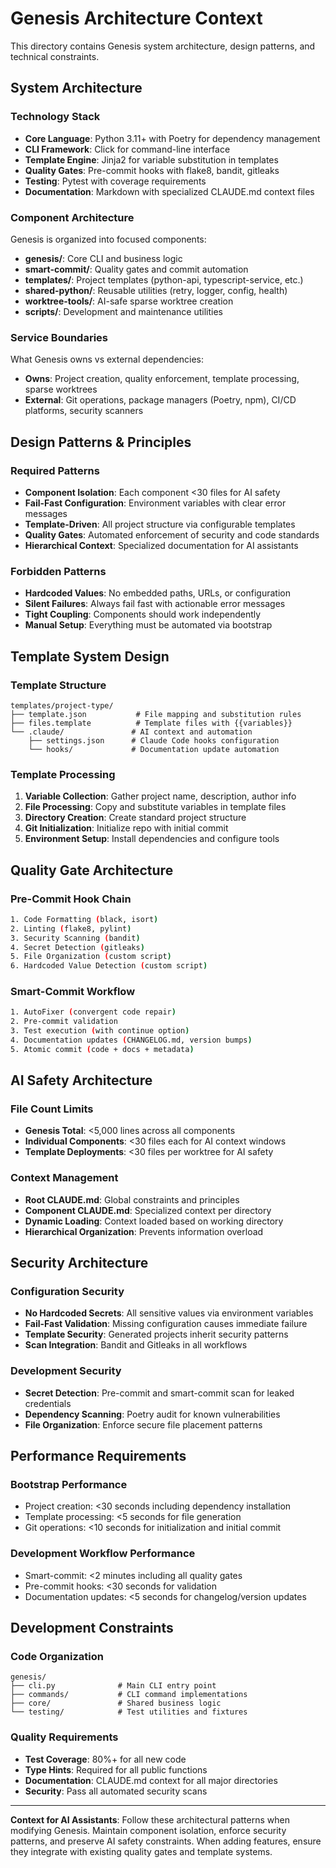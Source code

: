 # Genesis Architecture Context

This directory contains Genesis system architecture, design patterns, and technical constraints.

## System Architecture

### Technology Stack
- **Core Language**: Python 3.11+ with Poetry for dependency management
- **CLI Framework**: Click for command-line interface
- **Template Engine**: Jinja2 for variable substitution in templates
- **Quality Gates**: Pre-commit hooks with flake8, bandit, gitleaks
- **Testing**: Pytest with coverage requirements
- **Documentation**: Markdown with specialized CLAUDE.md context files

### Component Architecture
Genesis is organized into focused components:
- **genesis/**: Core CLI and business logic
- **smart-commit/**: Quality gates and commit automation
- **templates/**: Project templates (python-api, typescript-service, etc.)
- **shared-python/**: Reusable utilities (retry, logger, config, health)
- **worktree-tools/**: AI-safe sparse worktree creation
- **scripts/**: Development and maintenance utilities

### Service Boundaries
What Genesis owns vs external dependencies:
- **Owns**: Project creation, quality enforcement, template processing, sparse worktrees
- **External**: Git operations, package managers (Poetry, npm), CI/CD platforms, security scanners

## Design Patterns & Principles

### Required Patterns
- **Component Isolation**: Each component <30 files for AI safety
- **Fail-Fast Configuration**: Environment variables with clear error messages
- **Template-Driven**: All project structure via configurable templates
- **Quality Gates**: Automated enforcement of security and code standards
- **Hierarchical Context**: Specialized documentation for AI assistants

### Forbidden Patterns
- **Hardcoded Values**: No embedded paths, URLs, or configuration
- **Silent Failures**: Always fail fast with actionable error messages
- **Tight Coupling**: Components should work independently
- **Manual Setup**: Everything must be automated via bootstrap

## Template System Design

### Template Structure
```
templates/project-type/
├── template.json           # File mapping and substitution rules
├── files.template          # Template files with {{variables}}
└── .claude/               # AI context and automation
    ├── settings.json      # Claude Code hooks configuration
    └── hooks/             # Documentation update automation
```

### Template Processing
1. **Variable Collection**: Gather project name, description, author info
2. **File Processing**: Copy and substitute variables in template files
3. **Directory Creation**: Create standard project structure
4. **Git Initialization**: Initialize repo with initial commit
5. **Environment Setup**: Install dependencies and configure tools

## Quality Gate Architecture

### Pre-Commit Hook Chain
```bash
1. Code Formatting (black, isort)
2. Linting (flake8, pylint)
3. Security Scanning (bandit)
4. Secret Detection (gitleaks)
5. File Organization (custom script)
6. Hardcoded Value Detection (custom script)
```

### Smart-Commit Workflow
```bash
1. AutoFixer (convergent code repair)
2. Pre-commit validation
3. Test execution (with continue option)
4. Documentation updates (CHANGELOG.md, version bumps)
5. Atomic commit (code + docs + metadata)
```

## AI Safety Architecture

### File Count Limits
- **Genesis Total**: <5,000 lines across all components
- **Individual Components**: <30 files each for AI context windows
- **Template Deployments**: <30 files per worktree for AI safety

### Context Management
- **Root CLAUDE.md**: Global constraints and principles
- **Component CLAUDE.md**: Specialized context per directory
- **Dynamic Loading**: Context loaded based on working directory
- **Hierarchical Organization**: Prevents information overload

## Security Architecture

### Configuration Security
- **No Hardcoded Secrets**: All sensitive values via environment variables
- **Fail-Fast Validation**: Missing configuration causes immediate failure
- **Template Security**: Generated projects inherit security patterns
- **Scan Integration**: Bandit and Gitleaks in all workflows

### Development Security
- **Secret Detection**: Pre-commit and smart-commit scan for leaked credentials
- **Dependency Scanning**: Poetry audit for known vulnerabilities
- **File Organization**: Enforce secure file placement patterns

## Performance Requirements

### Bootstrap Performance
- Project creation: <30 seconds including dependency installation
- Template processing: <5 seconds for file generation
- Git operations: <10 seconds for initialization and initial commit

### Development Workflow Performance
- Smart-commit: <2 minutes including all quality gates
- Pre-commit hooks: <30 seconds for validation
- Documentation updates: <5 seconds for changelog/version updates

## Development Constraints

### Code Organization
```
genesis/
├── cli.py              # Main CLI entry point
├── commands/           # CLI command implementations
├── core/               # Shared business logic
└── testing/            # Test utilities and fixtures
```

### Quality Requirements
- **Test Coverage**: 80%+ for all new code
- **Type Hints**: Required for all public functions
- **Documentation**: CLAUDE.md context for all major directories
- **Security**: Pass all automated security scans

---

**Context for AI Assistants**: Follow these architectural patterns when modifying Genesis. Maintain component isolation, enforce security patterns, and preserve AI safety constraints. When adding features, ensure they integrate with existing quality gates and template systems.
